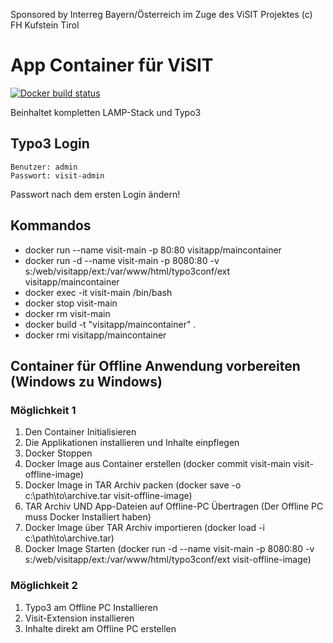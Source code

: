Sponsored by Interreg Bayern/Österreich im Zuge des ViSIT Projektes(c) FH Kufstein Tirol# App Container für ViSIT[![Docker build status](https://img.shields.io/docker/build/visitapp/maincontainer.svg)](https://hub.docker.com/r/visitapp/maincontainer/)Beinhaltet kompletten LAMP-Stack und Typo3## Typo3 Login    Benutzer: admin    Passwort: visit-adminPasswort nach dem ersten Login ändern!## Kommandos* docker run --name visit-main -p 80:80 visitapp/maincontainer* docker run -d --name visit-main -p 8080:80 -v s:/web/visitapp/ext:/var/www/html/typo3conf/ext visitapp/maincontainer* docker exec -it visit-main /bin/bash* docker stop visit-main* docker rm visit-main* docker build  -t "visitapp/maincontainer" .* docker rmi visitapp/maincontainer## Container für Offline Anwendung vorbereiten (Windows zu Windows)### Möglichkeit 11. Den Container Initialisieren2. Die Applikationen installieren und Inhalte einpflegen3. Docker Stoppen4. Docker Image aus Container erstellen (docker commit visit-main visit-offline-image)5. Docker Image in TAR Archiv packen (docker save -o c:\path\to\archive.tar visit-offline-image)6. TAR Archiv UND App-Dateien auf Offline-PC Übertragen (Der Offline PC muss Docker Installiert haben)7. Docker Image über TAR Archiv importieren (docker load -i c:\path\to\archive.tar)8. Docker Image Starten (docker run -d --name visit-main -p 8080:80 -v s:/web/visitapp/ext:/var/www/html/typo3conf/ext visit-offline-image)### Möglichkeit 21. Typo3 am Offline PC Installieren2. Visit-Extension installieren3. Inhalte direkt am Offline PC erstellen